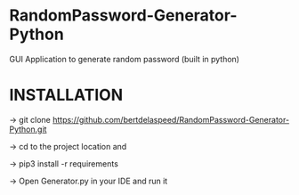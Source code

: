 # RandomPassword-Generator-Python
GUI Application to generate random password (built in python)
# INSTALLATION
-> git clone https://github.com/bertdelaspeed/RandomPassword-Generator-Python.git 

-> cd to the project location and 

-> pip3 install -r requirements

-> Open Generator.py in your IDE and run it 
